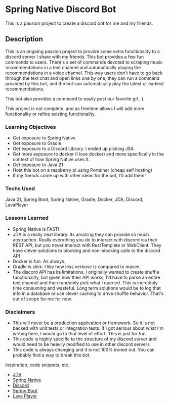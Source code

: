 # Spring Native Discord Bot

This is a passion project to create a discord bot for me and my friends.

## Description

This is an ongoing passion project to provide some extra functionality to a discord server I share with my friends. This bot provides a few fun commands to users.
There's a set of commands devoted to scraping music recommendations in a text channel and automatically playing the recommendations in a voice channel. This way users don't have to go back through the text chat and open links one by one, they can run a command provided by this bot, and the bot can automatically play the latest or earliest recommendations.

This bot also provides a command to easily post our favorite gif. :)

This project is not complete, and as freetime allows I will add more functionality or refine existing functionality.

### Learning Objectives
* Get exposure to Spring Native
* Get exposure to Gradle
* Get exposure to a Discord Library. I ended up picking JSA
* Get more exposure to docker (I love docker) and more specifically in the context of how Spring Native uses it.
* Get exposure to Java 21
* Host this bot on a raspberry pi using Portainer (cheap self hosting)
* If my friends come up with other ideas for the bot, I'll add them!

### Techs Used
Java 21, Spring Boot, Spring Native, Gradle, Docker, JDA, Discord, LavaPlayer

### Lessons Learned
* Spring Native is FAST!
* JDA is a really neat library. Its amazing they can provide so much abstraction. Really everything you do to interact with discord via their REST API, but you never interact with RestTemplate or WebClient. They have clever solutions to blocking and non-blocking calls to the discord API
* Docker is fun. As always.
* Gradle is slick. I like how less verbose is compared to maven.
* The discord API has its limitations. I originally wanted to create shuffle functionality, but given how their API works, I'd have to parse an entire text channel and then randomly pick what I queried. This is incredibly time consuming and wasteful. Long term solutions would be to log that info in a database or use clever caching to drive shuffle behavior. That's out of scope for me for now.

### Disclaimers
* This will never be a production application or framework. So it is not backed with unit tests or integration tests. If I got serious about what I'm writing here, I would go to that level of effort. This is just for fun.
* This code is highly specific to the structure of my discord server and would need to be heavily modified to use in other discord servers.
* This code is always changing and it is not 100% ironed out. You can probably find a way to break this bot.

Inspiration, code snippets, etc.
* [JDA](https://jda.wiki/introduction/jda/)
* [Spring Native](https://docs.spring.io/spring-boot/docs/current/reference/html/native-image.html)
* [Discord](https://discord.com/)
* [Spring Boot](https://spring.io/projects/spring-boot)
* [Lava Player](https://github.com/sedmelluq/lavaplayer/blob/master/demo-jda/src/main/java/com/sedmelluq/discord/lavaplayer/demo/jda/TrackScheduler.java)
